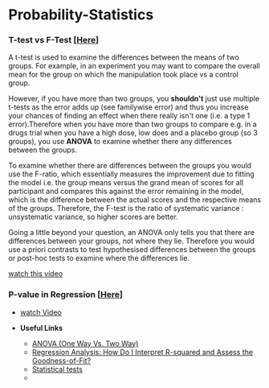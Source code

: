 # Probability-Statistics


### T-test vs F-Test [[Here](https://www.researchgate.net/post/What_is_the_difference_between_T-test_F-Test_and_anova_tests_in_statistics)]

   A t-test is used to examine the differences between the means of two groups. For example, in an experiment you may want to compare the overall mean for the group on which the manipulation took place vs a control group.
   
   However, if you have more than two groups, you **shouldn't** just use multiple t-tests as the error adds up (see familywise error) and thus you increase your chances of finding an effect when there really isn't one (i.e. a type 1 error).Therefore when you have more than two groups to compare e.g. in a drugs trial when you have a high dose, low does and a placebo group (so 3 groups), you use **ANOVA** to examine whether there any differences between the groups.
   
   To examine whether there are differences between the groups you would use the F-ratio, which essentially measures the improvement due to fitting the model i.e. the group means versus the grand mean of scores for all participant and compares this against the error remaining in the model, which is the difference between the actual scores and the respective means of the groups. Therefore, the F-test is the ratio of systematic variance : unsystematic variance, so higher scores are better.
   
   Going a little beyond your question, an ANOVA only tells you that there are differences between your groups, not where they lie. Therefore you would use a priori contrasts to test hypothesised differences between the groups or post-hoc tests to examine where the differences lie.

[watch this video](https://www.youtube.com/watch?v=SULO2-gjZoY)


### P-value in Regression [[Here]()]

   - [watch Video](https://www.youtube.com/watch?v=6psBul7K2gw)



- **Useful Links**
   - [ANOVA (One Way Vs. Two Way)](https://medium.com/@StepUpAnalytics/anova-one-way-vs-two-way-6b3ff87d3a94)
   - [Regression Analysis: How Do I Interpret R-squared and Assess the Goodness-of-Fit?](https://blog.minitab.com/blog/adventures-in-statistics-2/regression-analysis-how-do-i-interpret-r-squared-and-assess-the-goodness-of-fit)
   - [Statistical tests](https://towardsdatascience.com/statistical-tests-when-to-use-which-704557554740)
   - []()
